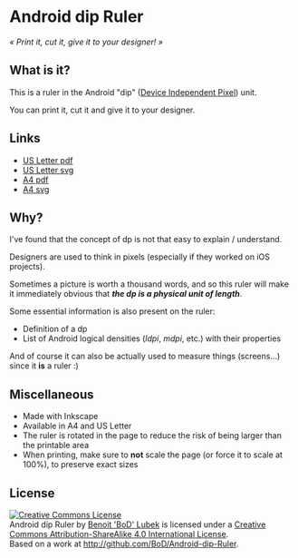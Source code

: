 # Android dip Ruler
*« Print it, cut it, give it to your designer! »*


## What is it?
This is a ruler in the Android "dip" ([Device Independent Pixel](http://en.wikipedia.org/wiki/Units_of_measurement)) unit.

You can print it, cut it and give it to your designer.


## Links
- [US Letter pdf]()
- [US Letter svg]()
- [A4 pdf]()
- [A4 svg]()


## Why?
I've found that the concept of dp is not that easy to explain / understand.

Designers are used to think in pixels (especially if they worked on iOS projects).

Sometimes a picture is worth a thousand words, and so this ruler will make it immediately obvious that ***the dp is a physical unit of length***.

Some essential information is also present on the ruler:
- Definition of a dp
- List of Android logical densities (*ldpi*, *mdpi*, etc.) with their properties

And of course it can also be actually used to measure things (screens…) since it **is** a ruler :)


## Miscellaneous

- Made with Inkscape
- Available in A4 and US Letter
- The ruler is rotated in the page to reduce the risk of being larger than the printable area
- When printing, make sure to **not** scale the page (or force it to scale at 100%), to preserve exact sizes


## License
<a rel="license" href="http://creativecommons.org/licenses/by-sa/4.0/"><img alt="Creative Commons License" style="border-width:0" src="https://i.creativecommons.org/l/by-sa/4.0/88x31.png" /></a><br /><span xmlns:dct="http://purl.org/dc/terms/" href="http://purl.org/dc/dcmitype/StillImage" property="dct:title" rel="dct:type">Android dip Ruler</span> by <a xmlns:cc="http://creativecommons.org/ns#" href="http://JRAF.org" property="cc:attributionName" rel="cc:attributionURL">Benoit 'BoD' Lubek</a> is licensed under a <a rel="license" href="http://creativecommons.org/licenses/by-sa/4.0/">Creative Commons Attribution-ShareAlike 4.0 International License</a>.<br />Based on a work at <a xmlns:dct="http://purl.org/dc/terms/" href="http://github.com/BoD/Android-dip-Ruler" rel="dct:source">http://github.com/BoD/Android-dip-Ruler</a>.
